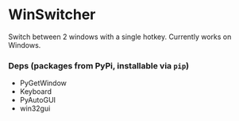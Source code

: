 # WinSwitcher
Switch between 2 windows with a single hotkey. Currently works on Windows.

### Deps (packages from PyPi, installable via `pip`)
- PyGetWindow
- Keyboard
- PyAutoGUI
- win32gui
